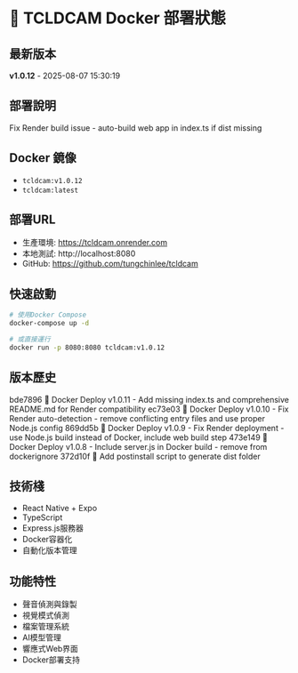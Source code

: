 # 🐳 TCLDCAM Docker 部署狀態

## 最新版本
**v1.0.12** - 2025-08-07 15:30:19

## 部署說明
Fix Render build issue - auto-build web app in index.ts if dist missing

## Docker 鏡像
- `tcldcam:v1.0.12`
- `tcldcam:latest`

## 部署URL
- 生產環境: https://tcldcam.onrender.com
- 本地測試: http://localhost:8080
- GitHub: https://github.com/tungchinlee/tcldcam

## 快速啟動
```bash
# 使用Docker Compose
docker-compose up -d

# 或直接運行
docker run -p 8080:8080 tcldcam:v1.0.12
```

## 版本歷史
bde7896 🐳 Docker Deploy v1.0.11 - Add missing index.ts and comprehensive README.md for Render compatibility
ec73e03 🐳 Docker Deploy v1.0.10 - Fix Render auto-detection - remove conflicting entry files and use proper Node.js config
869dd5b 🐳 Docker Deploy v1.0.9 - Fix Render deployment - use Node.js build instead of Docker, include web build step
473e149 🐳 Docker Deploy v1.0.8 - Include server.js in Docker build - remove from dockerignore
372d10f 🔧 Add postinstall script to generate dist folder

## 技術棧
- React Native + Expo
- TypeScript  
- Express.js服務器
- Docker容器化
- 自動化版本管理

## 功能特性
- 聲音偵測與錄製
- 視覺模式偵測
- 檔案管理系統
- AI模型管理
- 響應式Web界面
- Docker部署支持
